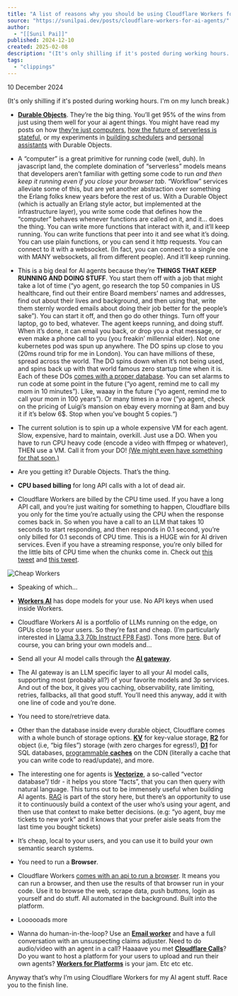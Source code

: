 ```yaml
---
title: "A list of reasons why you should be using Cloudflare Workers for building your AI agent infrastructure/product/personal assistant"
source: "https://sunilpai.dev/posts/cloudflare-workers-for-ai-agents/"
author:
  - "[[Sunil Pai]]"
published: 2024-12-10
created: 2025-02-08
description: "(It's only shilling if it's posted during working hours. I'm on my lunch break.)"
tags:
  - "clippings"
---
```

10 December 2024

(It's only shilling if it's posted during working hours. I'm on my lunch break.)

- [**Durable Objects**](https://developers.cloudflare.com/durable-objects/). They’re the big thing. You’ll get 95% of the wins from just using them well for your ai agent things. You might have read my posts on how [they’re just computers](https://sunilpai.dev/posts/durable-objects-are-computers/), [how the future of serverless is stateful](https://sunilpai.dev/posts/the-future-of-serverless/), or my experiments in [building schedulers](https://www.npmjs.com/package/durable-scheduler) and [personal assistants](https://bsky.app/profile/threepointone.bsky.social/post/3lcv7h27ddc2z) with Durable Objects.

- A “computer” is a great primitive for running code (well, duh). In javascript land, the complete domination of “serverless” models means that developers aren’t familiar with getting some code to run *and then keep it running even if you close your browser tab*. “Workflow” services alleviate some of this, but are yet another abstraction over something the Erlang folks knew years before the rest of us. With a Durable Object (which is actually an Erlang style actor, but implemented at the infrastructure layer), you write some code that defines how the “computer” behaves whenever functions are called on it, and it… does the thing. You can write more functions that interact with it, and it’ll keep running. You can write functions that peer into it and see what it’s doing. You can use plain functions, or you can send it http requests. You can connect to it with a websocket. (In fact, you can connect to a single one with MANY websockets, all from different people). And it’ll keep running.
- This is a big deal for AI agents because they’re **THINGS THAT KEEP RUNNING AND DOING STUFF**. You start them off with a job that might take a lot of time (“yo agent, go research the top 50 companies in US healthcare, find out their entire Board members’ names and addresses, find out about their lives and background, and then using that, write them sternly worded emails about doing their job better for the people’s sake”). You can start it off, and then go do other things. Turn off your laptop, go to bed, whatever. The agent keeps running, and doing stuff. When it’s done, it can email you back, or drop you a chat message, or even make a phone call to you (you freakin’ millennial elder). Not one kubernetes pod was spun up anywhere. The DO spins up close to you (20ms round trip for me in London). You can have millions of these, spread across the world. The DO spins down when it’s not being used, and spins back up with that world famous zero startup time when it is. Each of these DOs [comes with a proper database](https://blog.cloudflare.com/sqlite-in-durable-objects/). You can set alarms to run code at some point in the future (“yo agent, remind me to call my mom in 10 minutes”). Like, waaay in the future (“yo agent, remind me to call your mom in 100 years”). Or many times in a row (“yo agent, check on the pricing of Luigi’s mansion on ebay every morning at 8am and buy it if it’s below 6$. Stop when you’ve bought 5 copies.“)
- The current solution is to spin up a whole expensive VM for each agent. Slow, expensive, hard to maintain, overkill. Just use a DO. When you have to run CPU heavy code (encode a video with ffmpeg or whatever), THEN use a VM. Call it from your DO! [(We might even have something for that soon.)](https://blog.cloudflare.com/container-platform-preview/)
- Are you getting it? Durable Objects. That’s the thing.
- **CPU based billing** for long API calls with a lot of dead air.

- Cloudflare Workers are billed by the CPU time used. If you have a long API call, and you’re just waiting for something to happen, Cloudflare bills you only for the time you’re actually using the CPU when the response comes back in. So when you have a call to an LLM that takes 10 seconds to start responding, and then responds in 0.1 second, you’re only billed for 0.1 seconds of CPU time. This is a HUGE win for AI driven services. Even if you have a streaming response, you’re only billed for the little bits of CPU time when the chunks come in. Check out [this tweet](https://twitter.com/ritakozlov_/status/1836439073327616114) and [this tweet](https://twitter.com/SullyOmarr/status/1836919489188835770).

![Cheap Workers](https://sunilpai.dev/_astro/cheap-workers.Anq5LbxZ_ZWMm6N.webp)
- Speaking of which…
- [**Workers AI**](https://developers.cloudflare.com/workers-ai/) has dope models for your use. No API keys when used inside Workers.

- Cloudflare Workers AI is a portfolio of LLMs running on the edge, on GPUs close to your users. So they’re fast and cheap. (I’m particularly interested in [Llama 3.3 70b Instruct FP8 Fast](https://developers.cloudflare.com/workers-ai/models/llama-3.3-70b-instruct-fp8-fast/)). Tons more [here](https://developers.cloudflare.com/workers-ai/models/). But of course, you can bring your own models and…
- Send all your AI model calls through the [**AI gateway**](https://developers.cloudflare.com/ai-gateway/).

- The AI gateway is an LLM specific layer to all your AI model calls, supporting most (probably all?) of your favorite models and 3p services. And out of the box, it gives you caching, observability, rate limiting, retries, fallbacks, all that good stuff. You’ll need this anyway, add it with one line of code and you’re done.
- You need to store/retrieve data.

- Other than the database inside every durable object, Cloudflare comes with a whole bunch of storage options. [**KV**](https://developers.cloudflare.com/kv/) for key-value storage, [**R2**](https://developers.cloudflare.com/r2/) for object (i.e, “big files”) storage (with zero charges for egress!), [**D1**](https://developers.cloudflare.com/d1/) for SQL databases, [programmable **caches**](https://developers.cloudflare.com/cache/) on the CDN (literally a cache that you can write code to read/update), and more.
- The interesting one for agents is [**Vectorize**](https://developers.cloudflare.com/vectorize/), a so-called “vector database”/ tldr - it helps you store “facts”, that you can then query with natural language. This turns out to be immensely useful when building AI agents. [RAG](https://developers.cloudflare.com/reference-architecture/diagrams/ai/ai-rag/) is part of the story here, but there’s an opportunity to use it to continuously build a context of the user who’s using your agent, and then use that context to make better decisions. (e.g: “yo agent, buy me tickets to new york” and it knows that your prefer aisle seats from the last time you bought tickets)
- It’s cheap, local to your users, and you can use it to build your own semantic search systems.
- You need to run a **Browser**.

- Cloudflare Workers [comes with an api to run a browser](https://developers.cloudflare.com/browser-rendering/). It means you can run a browser, and then use the results of that browser run in your code. Use it to browse the web, scrape data, push buttons, login as yourself and do stuff. All automated in the background. Built into the platform.
- Loooooads more

- Wanna do human-in-the-loop? Use an [**Email worker**](https://developers.cloudflare.com/email-routing/email-workers/) and have a full conversation with an unsuspecting claims adjuster. Need to do audio/video with an agent in a call? Haaaave you met [**Cloudflare Calls**](https://developers.cloudflare.com/calls/)? Do you want to host a platform for your users to upload and run their own agents? [**Workers for Platforms**](https://developers.cloudflare.com/cloudflare-for-platforms/workers-for-platforms/) is your jam. Etc etc etc.

Anyway that’s why I’m using Cloudflare Workers for my AI agent stuff. Race you to the finish line.